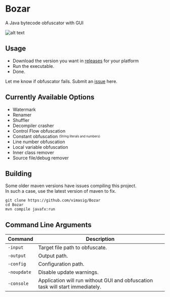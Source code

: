 # Bozar
A Java bytecode obfuscator with GUI

![alt text](https://i.imgur.com/SmgJbll.png)

## Usage
* Download the version you want in [releases](https://github.com/vimasig/Bozar/releases) for your platform
* Run the executable.
* Done.

Let me know if obfuscator fails. Submit an [issue](https://github.com/vimasig/Bozar/issues) here.

## Currently Available Options
* Watermark
* Renamer
* Shuffler
* Decompiler crasher
* Control Flow obfuscation
* Constant obfuscation <sub><sup>(String literals and numbers)</sup></sub>
* Line number obfuscation
* Local variable obfuscation
* Inner class remover
* Source file/debug remover  

## Building
Some older maven versions have issues compiling this project.\
In such a case, use the latest version of maven to fix.
```
git clone https://github.com/vimasig/Bozar
cd Bozar
mvn compile javafx:run 
```

## Command Line Arguments
| Command | Description |
| --- | --- |
| `-input` | Target file path to obfuscate. |
| `-output` | Output path. |
| `-config` | Configuration path. |
| `-noupdate` | Disable update warnings. |
| `-console` | Application will run without GUI and obfuscation task will start immediately. |